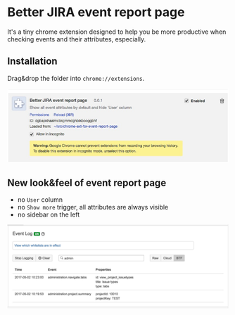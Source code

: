 # Better JIRA event report page #

It's a tiny chrome extension designed to help you be more productive when checking events and their attributes, especially.

## Installation ##

Drag&drop the folder into `chrome://extensions`.

![How does the extension look after installation](doc/better-jira-event-report-page-2.jpg)

## New look&feel of event report page

- no `User` column
- no `Show more` trigger, all attributes are always visible
- no sidebar on the left
 
![How does the event report page look after installation](doc/better-jira-event-report-page-1.jpg)
